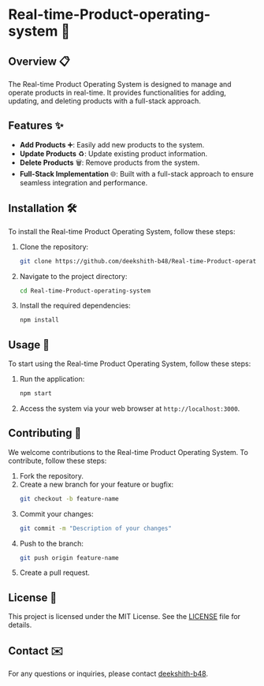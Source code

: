 
# Real-time-Product-operating-system 🚀

## Overview 📋
The Real-time Product Operating System is designed to manage and operate products in real-time. It provides functionalities for adding, updating, and deleting products with a full-stack approach.

## Features ✨
- **Add Products** ➕: Easily add new products to the system.
- **Update Products** ♻️: Update existing product information.
- **Delete Products** 🗑️: Remove products from the system.
- **Full-Stack Implementation** 🌐: Built with a full-stack approach to ensure seamless integration and performance.

## Installation 🛠️
To install the Real-time Product Operating System, follow these steps:

1. Clone the repository:
    ```bash
    git clone https://github.com/deekshith-b48/Real-time-Product-operating-system.git
    ```
2. Navigate to the project directory:
    ```bash
    cd Real-time-Product-operating-system
    ```
3. Install the required dependencies:
    ```bash
    npm install
    ```

## Usage 🚀
To start using the Real-time Product Operating System, follow these steps:

1. Run the application:
    ```bash
    npm start
    ```
2. Access the system via your web browser at `http://localhost:3000`.

## Contributing 🤝
We welcome contributions to the Real-time Product Operating System. To contribute, follow these steps:

1. Fork the repository.
2. Create a new branch for your feature or bugfix:
    ```bash
    git checkout -b feature-name
    ```
3. Commit your changes:
    ```bash
    git commit -m "Description of your changes"
    ```
4. Push to the branch:
    ```bash
    git push origin feature-name
    ```
5. Create a pull request.

## License 📄
This project is licensed under the MIT License. See the [LICENSE](LICENSE) file for details.

## Contact ✉️
For any questions or inquiries, please contact [deekshith-b48](mailto:deekshith@example.com).



